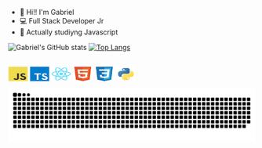 - 👋 Hi!! I'm Gabriel
- 💻 Full Stack Developer Jr
- 🍃 Actually studiyng Javascript 

![Gabriel's GitHub stats](https://github-readme-stats.vercel.app/api?username=gablsl1&show_icons=true&theme=radical)
[![Top Langs](https://github-readme-stats.vercel.app/api/top-langs/?username=gablsl1&layout=compact&theme=radical)](https://github.com/gablsl1/github-readme-stats)

<div style="display: inline_block"><br>
  <img align="center" alt="gab-js" height="30" width="40" src="https://github.com/devicons/devicon/blob/master/icons/javascript/javascript-original.svg">
  <img align="center" alt="gab-ts" height="30" width="40" src="https://github.com/devicons/devicon/blob/master/icons/typescript/typescript-original.svg">
  <img align="center" alt="gab-react" height="30" width="40" src="https://github.com/devicons/devicon/blob/master/icons/react/react-original.svg">
  <img align="center" alt="gab-html" height="30" width="40" src="https://github.com/devicons/devicon/blob/master/icons/html5/html5-original.svg">
  <img align="center" alt="gab-css" height="30" width="40" src="https://github.com/devicons/devicon/blob/master/icons/css3/css3-original.svg">
  <img align="center" alt="gab-python" height="30" width="40" src="https://github.com/devicons/devicon/blob/master/icons/python/python-original.svg">
</div>

![Snake animation](https://github.com/gablsl1/gablsl1/blob/output/github-contribution-grid-snake.svg)
